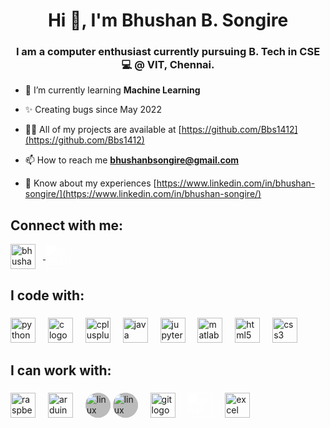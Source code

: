 
<h1 align="center">Hi 👋, I'm Bhushan B. Songire</h1>

<h3 align="center">I am a computer enthusiast currently pursuing B. Tech in CSE 💻 @ VIT, Chennai.</h3>

- 🌱 I’m currently learning **Machine Learning**

- ✨ Creating bugs since May 2022

- 👨‍💻 All of my projects are available at [https://github.com/Bbs1412](https://github.com/Bbs1412)

- 📫 How to reach me **bhushanbsongire@gmail.com**

- 📄 Know about my experiences [https://www.linkedin.com/in/bhushan-songire/](https://www.linkedin.com/in/bhushan-songire/)

<h2 align="left">Connect with me:</h3>

<div align="left">
  <a href="https://linkedin.com/in/bhushan-songire" target="blank">
    <!-- <img align="center" src="https://cdn.jsdelivr.net/gh/Bbs1412/Bbs1412/asset_files/linkedin-icon-2.svg" alt="bhushan-songire-linkedin"  height="40" width="40" style="margin-right: 12px;"/> -->
    <img align="center" src="https://cdn.jsdelivr.net/gh/Devicons/devicon/icons/linkedin/linkedin-original.svg" alt="bhushan-songire-linkedin"  height="40" width="40" style="margin-right: 12px;"/>
  </a>
  <a href="https://www.hackerrank.com/bhushanbsongire" target="blank">
    <!-- <img align="center" src="https://cdn.jsdelivr.net/gh/Bbs1412/Bbs1412/asset_files/git-icon.svg" alt="@BBS1412 github-id" height="40" width="40" /> -->
    <!-- <img align="center" src="https://cdn.jsdelivr.net/gh/Bbs1412/Bbs1412/asset_files/github-original.svg" alt="@BBS1412 github-id" height="40" width="40" class="git-hub-logo" />  -->
    <!-- <img align="center" src="https://cdn.jsdelivr.net/gh/devicons/devicon/icons/git/git-original.svg" height="40" alt="@BBS1412 github-id" /> -->
    <img align="center" src="https://cdn.jsdelivr.net/gh/devicons/devicon/icons/github/github-original.svg" height="40" alt="@BBS1412 github-id" class="git-hub-logo"/>
  </a>
</div>

###

<h2 align="left">I code with:</h2>

###

<div align="left">
  <img src="https://cdn.jsdelivr.net/gh/devicons/devicon/icons/python/python-original.svg" height="40" alt="python logo"  />
  <!-- <img src="https://cdn.jsdelivr.net/gh/Bbs1412/Bbs1412/asset_files/python-5.svg" height="40" alt="python logo" style="margin-bottom: 3px;"/> -->
  <img width="12">
  <img src="https://cdn.jsdelivr.net/gh/devicons/devicon/icons/c/c-original.svg" height="40" alt="c logo"  />
  <!-- <img src="https://cdn.jsdelivr.net/gh/Bbs1412/Bbs1412/asset_files/c-1.svg" height="45" alt="c logo" /> -->
      <img width="12" />
  <img src="https://cdn.jsdelivr.net/gh/devicons/devicon/icons/cplusplus/cplusplus-original.svg" height="40" alt="cplusplus logo"  />
  <!-- <img src="https://cdn.jsdelivr.net/gh/Bbs1412/Bbs1412/asset_files/c.svg" height="41" alt="cplusplus logo" style="margin-bottom: 2px"/> -->
      <img width="12" />
  <img src="https://cdn.jsdelivr.net/gh/devicons/devicon/icons/java/java-original.svg" height="40" alt="java logo"  />
  <!-- <img src="https://cdn.jsdelivr.net/gh/Bbs1412/Bbs1412/asset_files/java-4.svg" height="45" alt="java logo"  /> -->
      <img width="12" />
  <img src="https://cdn.jsdelivr.net/gh/devicons/devicon/icons/jupyter/jupyter-original.svg" height="40" alt="jupyter logo"  />
  <!-- <img src="https://cdn.jsdelivr.net/gh//Bbs1412/Bbs1412/asset_files/jupyter-original.svg" height="40" alt="jupyter logo"  /> -->
      <img width="12" />
  <img src="https://cdn.jsdelivr.net/gh/devicons/devicon/icons/matlab/matlab-original.svg" height="40" alt="matlab logo"  />
  <!-- <img src="https://cdn.jsdelivr.net/gh//Bbs1412/Bbs1412/asset_files/matlab.svg" height="40" alt="matlab logo"  /> -->
      <img width="12" />
  <img src="https://cdn.jsdelivr.net/gh/devicons/devicon/icons/html5/html5-original.svg" height="40" alt="html5 logo"  />
  <!-- <img src="https://cdn.jsdelivr.net/gh//Bbs1412/Bbs1412/asset_files/html-1.svg" height="40" alt="html5 logo"  /> -->
      <img width="12" />
  <img src="https://cdn.jsdelivr.net/gh/devicons/devicon/icons/css3/css3-original.svg" height="40" alt="css3 logo"  />
  <!-- <img src="https://cdn.jsdelivr.net/gh/Bbs1412/Bbs1412/asset_files/css-3.svg" height="40" alt="css3 logo"  /> -->
      <img width="12" />
</div>

###

<!-- uncomment this section for badges of hackerrank: -->
<!-- <h2> </h2> -->

<!-- <img width="max" alt="Coding Badges" src="https://cdn.jsdelivr.net/gh/Bbs1412/Bbs1412/asset_files/Badges.png">  -->


###

<h2 align="left">I can work with:</h2>

###

<div align="left">
  <img src="https://cdn.jsdelivr.net/gh/devicons/devicon/icons/raspberrypi/raspberrypi-original.svg" height="40" alt="raspberrypi logo"  />
  <!-- <img src="https://cdn.jsdelivr.net/gh//Bbs1412/Bbs1412/asset_files/raspberry-pi.svg" height="40" alt="raspberrypi logo"  /> -->
      <img width="12" />
  <img src="https://cdn.jsdelivr.net/gh/devicons/devicon/icons/arduino/arduino-original.svg" height="40" alt="arduino logo"  />
  <!-- <img src="https://cdn.jsdelivr.net/gh/Bbs1412/Bbs1412/asset_files/arduino-1.svg" height="40" alt="arduino logo"  /> -->
      <img width="12" />
  <img src="https://cdn.jsdelivr.net/gh/devicons/devicon/icons/linux/linux-original.svg" height="40" alt="linux logo" class="linux-logo"/>
  <img src="https://cdn.jsdelivr.net/gh/devicons/devicon/icons/linux/linux-edited.svg" height="40" alt="linux logo" class="linux-logo"/>
      <img width="12" />
  <img src="https://cdn.jsdelivr.net/gh/devicons/devicon/icons/git/git-original.svg" height="40" alt="git logo"  />
  <!-- <img src="https://cdn.jsdelivr.net/gh/Bbs1412/Bbs1412/asset_files/git-icon.svg" height="40" alt="git logo"  /> -->
  <!-- <img src="https://cdn.jsdelivr.net/gh/Bbs1412/Bbs1412/asset_files/linux-original.svg" height="40" alt="linux logo"  /> -->
      <img width="12" />
  <img src="https://cdn.jsdelivr.net/gh/devicons/devicon/icons/github/github-original.svg" height="40" alt="github logo" class="git-hub-logo"/>
  <!-- <img src="https://cdn.jsdelivr.net/gh/Bbs1412/Bbs1412/asset_files/github-original.svg" height="40" alt="github logo"  /> -->
      <img width="12" />
  <img src="https://cdn.jsdelivr.net/gh/Bbs1412/Bbs1412/asset_files/excel-4.svg" height="40" alt="excel logo"  />
      <img width="12" />
</div>

###

<style>
  .git-hub-logo {
    /* filter: drop-shadow(2px 2px 2px #000);  */
    /* Add drop shadow */
    /* or */
    filter: brightness(0) invert(1); 
    /* Invert colors */
  }

  .linux-logo {
    /* margin-top: 700px; */
    /* height: 150px; */
    /* background-color: grey; */
    background-color: #bbb;
    border-radius: 50%;
    /* padding: 0px; */
    /* box-shadow: 0 0 0 0px black; */
    display: inline-block;
}
</style>
